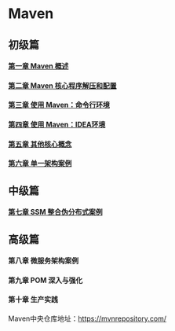# Maven

## 初级篇

#### [第一章 Maven 概述](file/初级篇/第一章Maven概述.md)

#### [第二章 Maven 核心程序解压和配置](file/初级篇/第二章Maven核心程序解压和配置.md)

#### [第三章 使用 Maven：命令行环境](file/初级篇/第三章使用Maven：命令行环境.md)

#### [第四章 使用 Maven：IDEA环境](file/初级篇/第四章使用Maven：IDEA环境.md)

#### [第五章 其他核心概念](file/初级篇/第五章其他核心概念.md)

#### [第六章 单一架构案例](file/初级篇/第六章单一架构案例.md)

## 中级篇

#### [第七章 SSM 整合伪分布式案例](file/中级篇/第七章SSM%20整合伪分布式案例.md)

## 高级篇

#### 第八章 微服务架构案例

#### 第九章 POM 深入与强化

#### 第十章 生产实践

Maven中央仓库地址：https://mvnrepository.com/